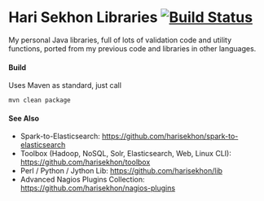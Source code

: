 Hari Sekhon Libraries [![Build Status](https://travis-ci.org/harisekhon/lib-java.svg?branch=master)](https://travis-ci.org/harisekhon/lib-java)
=====================

My personal Java libraries, full of lots of validation code and utility functions, ported from my previous code and libraries in other languages.

#### Build ####

Uses Maven as standard, just call
```
mvn clean package
```

#### See Also ####

* Spark-to-Elasticsearch: https://github.com/harisekhon/spark-to-elasticsearch
* Toolbox (Hadoop, NoSQL, Solr, Elasticsearch, Web, Linux CLI): https://github.com/harisekhon/toolbox
* Perl / Python / Jython Lib: https://github.com/harisekhon/lib
* Advanced Nagios Plugins Collection: https://github.com/harisekhon/nagios-plugins
